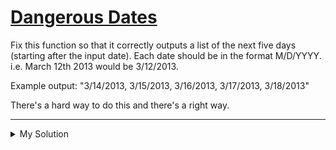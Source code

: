 # [Dangerous Dates](https://www.codewars.com/kata/53a257d83cacabb1fd0007d3)

Fix this function so that it correctly outputs a list of the next five days (starting after the input date). Each date
should be in the format M/D/YYYY. i.e. March 12th 2013 would be 3/12/2013.

Example output: "3/14/2013, 3/15/2013, 3/16/2013, 3/17/2013, 3/18/2013"

There's a hard way to do this and there's a right way.

---

<details><summary>My Solution</summary>

```js
// Function to get the next five days from a given date
var nextFiveDays = function (date) {
  // Array to store the next five days
  const dates = [];

  // Loop to calculate the next five days
  for (var i = 1; i < 6; i++) {
    // Calculate the date by adding 24 hours * i to the given date
    let newDate = new Date(Date.parse(date) + 3600000 * 24 * i);
    // Extract day, month, and year from the new date
    let d = newDate.getDate();
    let m = newDate.getMonth() + 1; // Months are zero-based, so add 1
    let y = newDate.getFullYear();
    // Push the formatted date (mm/dd/yyyy) to the dates array
    dates.push(m + "/" + d + "/" + y);
  }

  // Join the dates array elements with a comma and space
  return dates.join(", ");
};
```

</details>
